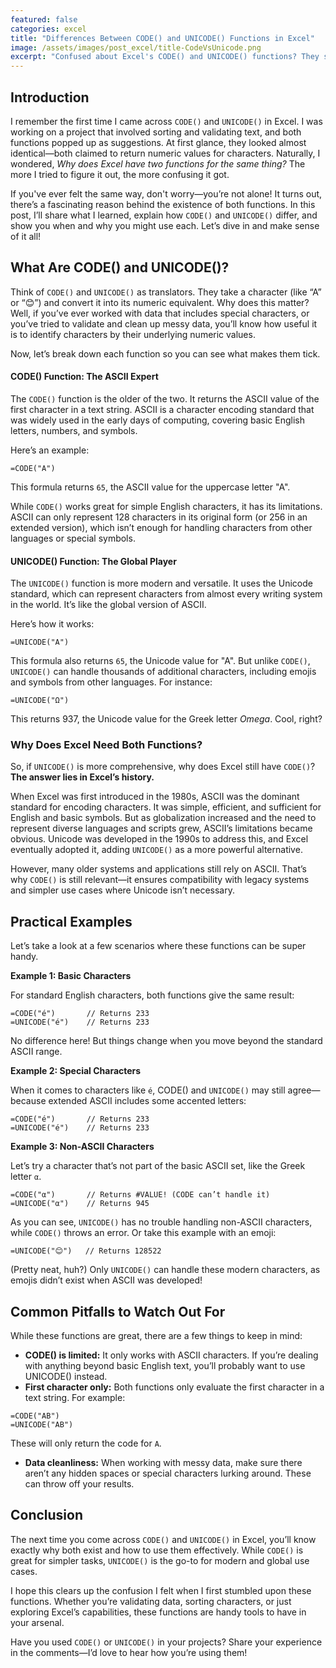 ```yaml
---
featured: false
categories: excel
title: "Differences Between CODE() and UNICODE() Functions in Excel"
image: /assets/images/post_excel/title-CodeVsUnicode.png
excerpt: "Confused about Excel's CODE() and UNICODE() functions? They seem similar but have different purposes. This quick guide explains how they work and when to use each!"
---
```


## Introduction

I remember the first time I came across `CODE()` and `UNICODE()` in Excel. I was working on a project that involved sorting and validating text, and both functions popped up as suggestions. At first glance, they looked almost identical—both claimed to return numeric values for characters. Naturally, I wondered, _Why does Excel have two functions for the same thing?_ The more I tried to figure it out, the more confusing it got.

If you've ever felt the same way, don't worry—you’re not alone! It turns out, there’s a fascinating reason behind the existence of both functions. In this post, I’ll share what I learned, explain how `CODE()` and `UNICODE()` differ, and show you when and why you might use each. Let’s dive in and make sense of it all!

## What Are CODE() and UNICODE()?

Think of `CODE()` and `UNICODE()` as translators. They take a character (like “A” or “😊”) and convert it into its numeric equivalent. Why does this matter? Well, if you’ve ever worked with data that includes special characters, or you’ve tried to validate and clean up messy data, you’ll know how useful it is to identify characters by their underlying numeric values.

Now, let’s break down each function so you can see what makes them tick.

#### CODE() Function: The ASCII Expert

The `CODE()` function is the older of the two. It returns the ASCII value of the first character in a text string. ASCII is a character encoding standard that was widely used in the early days of computing, covering basic English letters, numbers, and symbols.

Here’s an example:

```excel
=CODE("A")
```
This formula returns `65`, the ASCII value for the uppercase letter "A".

While `CODE()` works great for simple English characters, it has its limitations. ASCII can only represent 128 characters in its original form (or 256 in an extended version), which isn’t enough for handling characters from other languages or special symbols.

#### UNICODE() Function: The Global Player

The `UNICODE()` function is more modern and versatile. It uses the Unicode standard, which can represent characters from almost every writing system in the world. It’s like the global version of ASCII.

Here’s how it works:

```excel
=UNICODE("A")
```
This formula also returns `65`, the Unicode value for "A". But unlike `CODE()`, `UNICODE()` can handle thousands of additional characters, including emojis and symbols from other languages. For instance:

```excel
=UNICODE("Ω")
```
This returns 937, the Unicode value for the Greek letter *Omega*. Cool, right?

### Why Does Excel Need Both Functions?

So, if `UNICODE()` is more comprehensive, why does Excel still have `CODE()`? **The answer lies in Excel’s history.**

When Excel was first introduced in the 1980s, ASCII was the dominant standard for encoding characters. It was simple, efficient, and sufficient for English and basic symbols. But as globalization increased and the need to represent diverse languages and scripts grew, ASCII’s limitations became obvious. Unicode was developed in the 1990s to address this, and Excel eventually adopted it, adding `UNICODE()` as a more powerful alternative.

However, many older systems and applications still rely on ASCII. That’s why `CODE()` is still relevant—it ensures compatibility with legacy systems and simpler use cases where Unicode isn’t necessary.

## Practical Examples

Let’s take a look at a few scenarios where these functions can be super handy.

**Example 1: Basic Characters**

For standard English characters, both functions give the same result:

```excel
=CODE("é")       // Returns 233
=UNICODE("é")    // Returns 233
```
No difference here! But things change when you move beyond the standard ASCII range.

**Example 2: Special Characters**

When it comes to characters like `é`, CODE() and `UNICODE()` may still agree—because extended ASCII includes some accented letters:

```excel
=CODE("é")       // Returns 233
=UNICODE("é")    // Returns 233
```

**Example 3: Non-ASCII Characters**

Let’s try a character that’s not part of the basic ASCII set, like the Greek letter `α`.

```excel
=CODE("α")       // Returns #VALUE! (CODE can’t handle it)
=UNICODE("α")    // Returns 945
```
As you can see, `UNICODE()` has no trouble handling non-ASCII characters, while `CODE()` throws an error. Or take this example with an emoji:

```excel
=UNICODE("😊")   // Returns 128522
```
(Pretty neat, huh?) Only `UNICODE()` can handle these modern characters, as emojis didn’t exist when ASCII was developed!

## Common Pitfalls to Watch Out For

While these functions are great, there are a few things to keep in mind:

- **CODE() is limited:** It only works with ASCII characters. If you’re dealing with anything beyond basic English text, you’ll probably want to use UNICODE() instead.
- **First character only:** Both functions only evaluate the first character in a text string. For example:
```excel
=CODE("AB")
=UNICODE("AB")
```
These will only return the code for `A`.
- **Data cleanliness:** When working with messy data, make sure there aren’t any hidden spaces or special characters lurking around. These can throw off your results.

## Conclusion

The next time you come across `CODE()` and `UNICODE()` in Excel, you’ll know exactly why both exist and how to use them effectively. While `CODE()` is great for simpler tasks, `UNICODE()` is the go-to for modern and global use cases.

I hope this clears up the confusion I felt when I first stumbled upon these functions. Whether you’re validating data, sorting characters, or just exploring Excel’s capabilities, these functions are handy tools to have in your arsenal.

Have you used `CODE()` or `UNICODE()` in your projects? Share your experience in the comments—I’d love to hear how you’re using them!